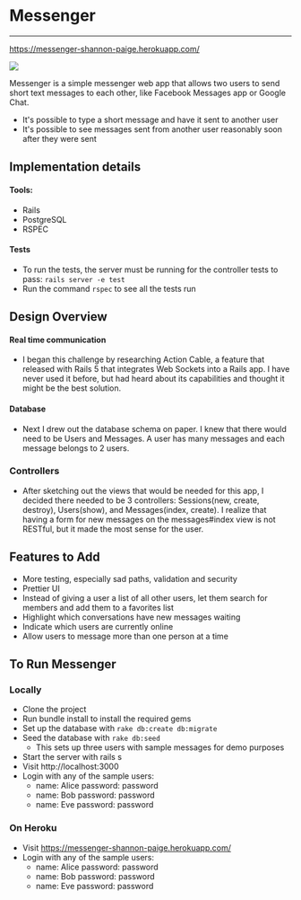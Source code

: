 # Messenger
---
https://messenger-shannon-paige.herokuapp.com/

![](https://dl.dropboxusercontent.com/u/4260734/messenger.png)

Messenger is a simple messenger web app that allows two users to send short text messages to each other, like Facebook Messages app or Google Chat.
- It's possible to type a short message and have it sent to another user
- It's possible to see messages sent from another user reasonably soon after they were sent

## Implementation details

#### Tools:
- Rails
- PostgreSQL
- RSPEC

#### Tests
- To run the tests, the server must be running for the controller tests to pass: `rails server -e test`
- Run the command `rspec` to see all the tests run

## Design Overview

#### Real time communication
- I began this challenge by researching Action Cable, a feature that released with Rails 5 that integrates Web Sockets into a Rails app. I have never used it before, but had heard about its capabilities and thought it might be the best solution.

#### Database
- Next I drew out the database schema on paper. I knew that there would need to be Users and Messages. A user has many messages and each message belongs to 2 users.

### Controllers
- After sketching out the views that would be needed for this app, I decided there needed to be 3 controllers: Sessions(new, create, destroy), Users(show), and Messages(index, create). I realize that having a form for new messages on the messages#index view is not RESTful, but it made the most sense for the user.

## Features to Add
- More testing, especially sad paths, validation and security
- Prettier UI
- Instead of giving a user a list of all other users, let them search for members and add them to a favorites list
- Highlight which conversations have new messages waiting
- Indicate which users are currently online
- Allow users to message more than one person at a time

## To Run Messenger
### Locally
- Clone the project
- Run bundle install to install the required gems
- Set up the database with `rake db:create db:migrate`
- Seed the database with `rake db:seed`
  - This sets up three users with sample messages for demo purposes
- Start the server with rails s
- Visit http://localhost:3000
- Login with any of the sample users:
  - name: Alice password: password
  - name: Bob password: password
  - name: Eve password: password

### On Heroku
- Visit https://messenger-shannon-paige.herokuapp.com/
- Login with any of the sample users:
  - name: Alice password: password
  - name: Bob password: password
  - name: Eve password: password
